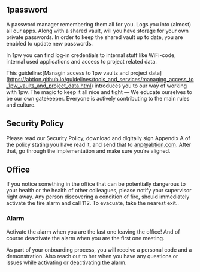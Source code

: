 ## 1password
A password manager remembering them all for you. Logs you into (almost) all our apps. 
Along with a shared vault, will you have storage for your own private passwords. In order to keep the shared vault up to date, you are enabled to update new passwords. 

In 1pw you can find log-in credentials to internal stuff like WiFi-code, internal used applications and access to project related data. 

This guideline:[Managin access to 1pw vaults and project data] (https://abtion.github.io/guidelines/tools_and_services/managing_access_to_1pw_vaults_and_project_data.html) introduces you to our way of working with 1pw. 
The magic to keep it all nice and tight — We educate ourselves to be our own gatekeeper. Everyone is actively contributing to the main rules and culture.

## Security Policy
Please read our Security Policy, download and digitally sign Appendix A of the policy stating you have read it, and send that to anp@abtion.com. After that, go through the implementation and make sure you’re aligned. 

## Office
If you notice something in the office that can be potentially dangerous to your health or the health of other colleagues, please notify your supervisor right away. Any person discovering a condition of fire, should immediately activate the fire alarm and call 112. To evacuate, take the nearest exit.. 

### Alarm
Activate the alarm when you are the last one leaving the office! And of course deactivate the alarm when you are the first one meeting. 

As part of your onboarding process, you will receive a personal code and a demonstration. Also reach out to her when you have any questions or issues while activating or deactivating the alarm.



